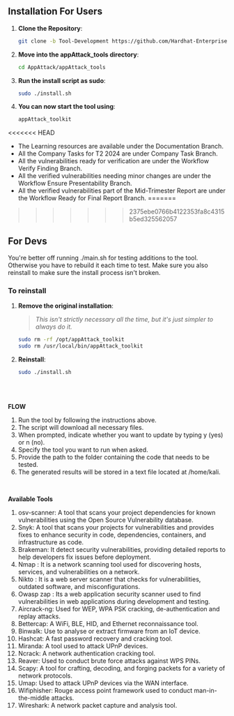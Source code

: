 ## Installation For Users
1. **Clone the Repository**:
   ```bash
   git clone -b Tool-Development https://github.com/Hardhat-Enterprises/AppAttack.git
   ```
2. **Move into the appAttack_tools directory**:
   ```bash
   cd AppAttack/appAttack_tools
   ```
3. **Run the install script as sudo**:
   ```bash
   sudo ./install.sh
   ```
4. **You can now start the tool using**:
   ```bash
   appAttack_toolkit
   ```

<<<<<<< HEAD
- The Learning resources are available under the Documentation Branch.
- All the Company Tasks for T2 2024 are under Company Task Branch.
- All the vulnerabilities ready for verification are under the Workflow Verify Finding Branch.
- All the verified vulnerabilities needing minor changes are under the Workflow Ensure Presentability Branch.
- All the verified vulnerabilities part of the Mid-Trimester Report are under the Workflow Ready for Final Report Branch.
=======
>>>>>>> 2375ebe0766b4122353fa8c4315b5ed325562057

## For Devs
You're better off running ./main.sh for testing additions to the tool. Otherwise you have to rebuild it each time to test. Make sure you also reinstall to make sure the install process isn't broken. 

### To reinstall 
1. **Remove the original installation**:
   > *This isn't strictly necessary all the time, but it's just simpler to always do it.*
   ```bash
   sudo rm -rf /opt/appAttack_toolkit
   sudo rm /usr/local/bin/appAttack_toolkit

2. **Reinstall**:
   ```bash
   sudo ./install.sh
   ```

<br />
<br />

**FLOW**

1. Run the tool by following the instructions above.
2. The script will download all necessary files.
3. When prompted, indicate whether you want to update by typing y (yes) or n (no).
4. Specify the tool you want to run when asked.
5. Provide the path to the folder containing the code that needs to be tested.
6. The generated results will be stored in a text file located at /home/kali.

<br />

**Available Tools**

1. osv-scanner: A tool that scans your project dependencies for known vulnerabilities using the Open Source Vulnerability database.
2. Snyk: A tool that scans your projects for vulnerabilities and provides fixes to enhance security in code, dependencies, containers, and infrastructure as code.
3. Brakeman:  It detect security vulnerabilities, providing detailed reports to help developers fix issues before deployment.
4. Nmap : It is a network scanning tool used for discovering hosts, services, and vulnerabilities on a network.
5. Nikto : It is a web server scanner that checks for vulnerabilities, outdated software, and misconfigurations.
6. Owasp zap : Its a web application security scanner used to find vulnerabilities in web applications during development and testing.
7. Aircrack-ng: Used for WEP, WPA PSK cracking, de-authentication and replay attacks.
8. Bettercap: A WiFi, BLE, HID, and Ethernet reconnaissance tool.
9. Binwalk: Use to analyse or extract firmware from an IoT device.
10. Hashcat: A fast password recovery and cracking tool.
11. Miranda: A tool used to attack UPnP devices.
12. Ncrack: A network authentication cracking tool.
13. Reaver: Used to conduct brute force attacks against WPS PINs.
14. Scapy: A tool for crafting, decoding, and forging packets for a variety of network protocols.
15. Umap: Used to attack UPnP devices via the WAN interface.
16. Wifiphisher: Rouge access point framework used to conduct man-in-the-middle attacks.
17. Wireshark: A network packet capture and analysis tool.
